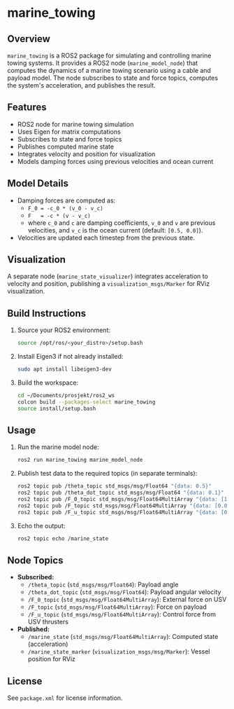 # marine_towing

## Overview

`marine_towing` is a ROS2 package for simulating and controlling marine towing systems. It provides a ROS2 node (`marine_model_node`) that computes the dynamics of a marine towing scenario using a cable and payload model. The node subscribes to state and force topics, computes the system's acceleration, and publishes the result.

## Features
- ROS2 node for marine towing simulation
- Uses Eigen for matrix computations
- Subscribes to state and force topics
- Publishes computed marine state
- Integrates velocity and position for visualization
- Models damping forces using previous velocities and ocean current

## Model Details

- Damping forces are computed as:
  - `F_0 = -c_0 * (v_0 - v_c)`
  - `F   = -c * (v - v_c)`
  - where `c_0` and `c` are damping coefficients, `v_0` and `v` are previous velocities, and `v_c` is the ocean current (default: `[0.5, 0.0]`).
- Velocities are updated each timestep from the previous state.

## Visualization

A separate node (`marine_state_visualizer`) integrates acceleration to velocity and position, publishing a `visualization_msgs/Marker` for RViz visualization.

## Build Instructions

1. Source your ROS2 environment:
	```bash
	source /opt/ros/<your_distro>/setup.bash
	```
2. Install Eigen3 if not already installed:
	```bash
	sudo apt install libeigen3-dev
	```
3. Build the workspace:
	```bash
	cd ~/Documents/prosjekt/ros2_ws
	colcon build --packages-select marine_towing
	source install/setup.bash
	```

## Usage

1. Run the marine model node:
	```bash
	ros2 run marine_towing marine_model_node
	```
2. Publish test data to the required topics (in separate terminals):
	```bash
	ros2 topic pub /theta_topic std_msgs/msg/Float64 "{data: 0.5}"
	ros2 topic pub /theta_dot_topic std_msgs/msg/Float64 "{data: 0.1}"
	ros2 topic pub /F_0_topic std_msgs/msg/Float64MultiArray "{data: [1.0, 0.0]}"
	ros2 topic pub /F_topic std_msgs/msg/Float64MultiArray "{data: [0.0, 1.0]}"
	ros2 topic pub /F_u_topic std_msgs/msg/Float64MultiArray "{data: [0.5, 0.5]}"
	```
3. Echo the output:
	```bash
	ros2 topic echo /marine_state
	```

## Node Topics

- **Subscribed:**
  - `/theta_topic` (`std_msgs/msg/Float64`): Payload angle
  - `/theta_dot_topic` (`std_msgs/msg/Float64`): Payload angular velocity
  - `/F_0_topic` (`std_msgs/msg/Float64MultiArray`): External force on USV
  - `/F_topic` (`std_msgs/msg/Float64MultiArray`): Force on payload
  - `/F_u_topic` (`std_msgs/msg/Float64MultiArray`): Control force from USV thrusters
- **Published:**
  - `/marine_state` (`std_msgs/msg/Float64MultiArray`): Computed state (acceleration)
  - `/marine_state_marker` (`visualization_msgs/msg/Marker`): Vessel position for RViz

## License

See `package.xml` for license information.